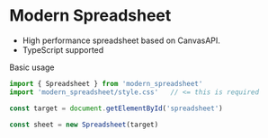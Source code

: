 # Modern Spreadsheet

- <span>High performance spreadsheet based on CanvasAPI.</span>
- <span>TypeScript supported</span>

<div>
<span>Basic usage</span>

```js
import { Spreadsheet } from 'modern_spreadsheet'
import 'modern_spreadsheet/style.css'   // <= this is required

const target = document.getElementById('spreadsheet')

const sheet = new Spreadsheet(target)
```
</div>
